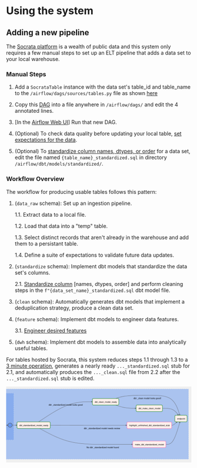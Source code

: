 # Using the system

## Adding a new pipeline

The [Socrata platform](https://www.opendatanetwork.com/) is a wealth of public data and this system only requires a few manual steps to set up an ELT pipeline that adds a data set to your local warehouse.  

### Manual Steps

1. Add a `SocrataTable` instance with the data set's table_id and table_name to the `/airflow/dags/sources/tables.py` file as shown [here](adding_a_socrata_pipeline.md#adding-a-data-set-to-tables) 

2. Copy this [DAG](adding_a_socrata_pipeline.md#make-a-dag-file) into a file anywhere in `/airflow/dags/` and edit the 4 annotated lines.

3. [In the [Airflow Web UI](http://localhost:8080)] Run that new DAG.

4. (Optional) To check data quality before updating your local table, [set expectations for the data](validation/index.md).

5. (Optional) To [standardize column names, dtypes, or order](standardizing_columns.md) for a data set, edit the file named `{table_name}_standardized.sql` in directory `/airflow/dbt/models/standardized/`.


### Workflow Overview

The workflow for producing usable tables follows this pattern:

1. (`data_raw` schema): Set up an ingestion pipeline.

    1.1. Extract data to a local file.

    1.2. Load that data into a "temp" table.
    
    1.3. Select distinct records that aren't already in the warehouse and add them to a persistant table.
    
    1.4. Define a suite of expectations to validate future data updates.

2. (`standardize` schema): Implement dbt models that standardize the data set's columns.

    2.1. [Standardize column](standardizing_columns.md) [names, dtypes, order] and perform cleaning steps in the `f"{data_set_name}_standardized.sql` dbt model file.

3. (`clean` schema): Automatically generates dbt models that implement a deduplication strategy, produce a clean data set.

4. (`feature` schema): Implement dbt models to engineer data features.

    3.1. [Engineer desired features](feature_engineering/index.md)

5. (`dwh` schema): Implement dbt models to assemble data into analytically useful tables.

For tables hosted by Socrata, this system reduces steps 1.1 through 1.3 to a [3 minute operation](/user_guide/adding_a_socrata_pipeline), generates a nearly ready `..._standardized.sql` stub for 2.1, and automatically produces the `..._clean.sql` file from 2.2 after the `..._standardized.sql` stub is edited.

![check_table_metadata TaskGroup](/assets/imgs/Socrata_ELT_DAG/dbt_intermediate_model_generation_tasks.png)

